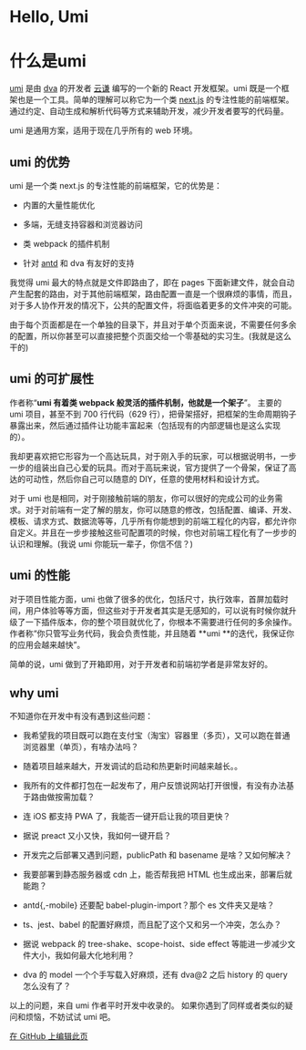 # Hello, Umi


# 什么是umi

[umi](https://umijs.org/) 是由 [dva](https://dvajs.com/) 的开发者 [云谦](https://github.com/sorrycc) 编写的一个新的 React 开发框架。umi 既是一个框架也是一个工具。简单的理解可以称它为一个类 [next.js](https://github.com/zeit/next.js) 的专注性能的前端框架。通过约定、自动生成和解析代码等方式来辅助开发，减少开发者要写的代码量。

umi 是通用方案，适用于现在几乎所有的 web 环境。


## umi 的优势

umi 是一个类 next.js 的专注性能的前端框架，它的优势是：
* 内置的大量性能优化

* 多端，无缝支持容器和浏览器访问

* 类 webpack 的插件机制

* 针对 [antd](https://ant.design/) 和 dva 有友好的支持


我觉得 umi 最大的特点就是文件即路由了，即在 pages 下面新建文件，就会自动产生配套的路由，对于其他前端框架，路由配置一直是一个很麻烦的事情，而且，对于多人协作开发的情况下，公共的配置文件，将面临着更多的文件冲突的可能。

由于每个页面都是在一个单独的目录下，并且对于单个页面来说，不需要任何多余的配置，所以你甚至可以直接把整个页面交给一个零基础的实习生。(我就是这么干的)


## umi 的可扩展性

作者称“**umi 有着类 webpack 般灵活的插件机制，他就是一个架子**”。
主要的 umi 项目，甚至不到 700 行代码（629 行），把骨架搭好，把框架的生命周期钩子暴露出来，然后通过插件让功能丰富起来（包括现有的内部逻辑也是这么实现的）。

我却更喜欢把它形容为一个高达玩具，对于刚入手的玩家，可以根据说明书，一步一步的组装出自己心爱的玩具。而对于高玩来说，官方提供了一个骨架，保证了高达的可动性，然后你自己可以随意的 DIY，任意的使用材料和设计方式。

对于 umi 也是相同，对于刚接触前端的朋友，你可以很好的完成公司的业务需求。对于对前端有一定了解的朋友，你可以随意的修改，包括配置、编译、开发、模板、请求方式、数据流等等，几乎所有你能想到的前端工程化的内容，都允许你自定义。并且在一步步接触这些可配置项的时候，你也对前端工程化有了一步步的认识和理解。(我说 umi 你能玩一辈子，你信不信？)


## umi 的性能

对于项目性能方面，umi 也做了很多的优化，包括尺寸，执行效率，首屏加载时间，用户体验等等方面，但这些对于开发者其实是无感知的，可以说有时候你就升级了一下插件版本，你的整个项目就优化了，你根本不需要进行任何的多余操作。作者称“你只管写业务代码，我会负责性能，并且随着 **umi **的迭代，我保证你的应用会越来越快”。

简单的说，umi 做到了开箱即用，对于开发者和前端初学者是非常友好的。


## why umi

不知道你在开发中有没有遇到这些问题：

* 我希望我的项目既可以跑在支付宝（淘宝）容器里（多页），又可以跑在普通浏览器里（单页），有啥办法吗？

* 随着项目越来越大，开发调试的启动和热更新时间越来越长。。

* 我所有的文件都打包在一起发布了，用户反馈说网站打开很慢，有没有办法基于路由做按需加载？

* 连 iOS 都支持 PWA 了，我能否一键开启让我的项目更快？

* 据说 preact 又小又快，我如何一键开启？

* 开发完之后部署又遇到问题，publicPath 和 basename 是啥？又如何解决？

* 我要部署到静态服务器或 cdn 上，能否帮我把 HTML 也生成出来，部署后就能跑？

* antd{,-mobile} 还要配 babel-plugin-import？那个 es 文件夹又是啥？

* ts、jest、babel 的配置好麻烦，而且配了这个又和另一个冲突，怎么办？

* 据说 webpack 的 tree-shake、scope-hoist、side effect 等能进一步减少文件大小，我如何最大化地利用？

* dva 的 model 一个个手写载入好麻烦，还有 dva@2 之后 history 的 query 怎么没有了？


以上的问题，来自 umi 作者平时开发中收录的。
如果你遇到了同样或者类似的疑问和烦恼，不妨试试 umi 吧。


[在 GitHub 上编辑此页](https://github.com/xiaohuoni/umi-course/blob/master/doc/01.md)
